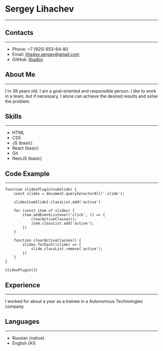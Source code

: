 # Sergey Lihachev
***
## Contacts 
***
* Phone: +7 (925) 653-64-80
* Email: liha4ev.sergey@gmail.com
* GitHub: [liha4ini](https://github.com/liha4ini)
## About Me
***
I'm 39 years old. I am a goal-oriented and responsible person. I like to work in a team, but if necessary, I alone can achieve the desired results and solve the problem.
## Skills
***
* HTML
* CSS
* JS (basic)
* React (basic)
* Git
* NextJS (basic)
## Code Example
***
```
function slidesPlugin(numSlide) {
    const slides = document.querySelectorAll('.slide');

    slides[numSlide].classList.add('active')

    for (const item of slides) {
        item.addEventListener('click', () => {
            clearActiveClasses();
            item.classList.add('active');
        })
    }

    function clearActiveClasses() {
        slides.forEach((slide) => {
            slide.classList.remove('active');
        })
    }
}

slidesPlugin(3)
```
## Experience
***
I worked for about a year as a trainee in a 
Autonomous Technologies company.
## Languages
***
* Russian (native)
* English (A1)
